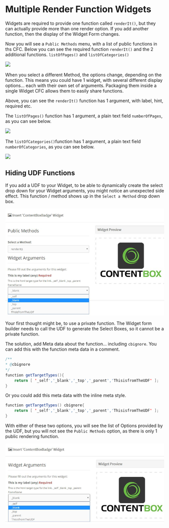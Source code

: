 # Multiple Render Function Widgets

Widgets are required to provide one function called `renderIt()`, but they can actually provide more than one render option. If you add another function, then the display of the Widget Form changes.

Now you will see a `Public Methods` menu, with a list of public functions in ths CFC. Below you can see the required function `renderIt()` and the 2 additional functions. `listOfPages()` and `listOfCategories()`

![](../../../../.gitbook/assets/cb_widget_multiple_render.jpg)

When you select a different Method, the options change, depending on the function. This means you could have 1 widget, with several different display options... each with their own set of arguments. Packaging them inside a single Widget CFC allows them to easily share functions.

Above, you can see the `renderIt()` function has 1 argument, with label, hint, required etc.

The `listOfPages()` function has 1 argument, a plain text field `numberOfPages`, as you can see below. 

![](../../../../.gitbook/assets/cb_widget_multiple_render2.jpg)

The `listOfCategories()`function has 1 argument, a plain text field `numberOfCategories`, as you can see below. 

![](../../../../.gitbook/assets/cb_widget_multiple_render3.jpg)

## Hiding UDF Functions

If you add a UDF to your Widget, to be able to dynamically create the select drop down for your Widget arguments, you might notice an unexpected side effect. This function / method shows up in the `Select a Method` drop down box.

![](../../../../.gitbook/assets/cb_widget_argument_optionsUDF.jpg)

Your first thought might be, to use a private function. The Widget form builder needs to call the UDF to generate the Select Boxes, so it cannot be a private function.

The solution, add Meta data about the function... including `cbignore`. You can add this with the function meta data in a comment.

```java
/**
* @cbignore
*/
function getTargetTypes(){
    return [ '_self','_blank','_top','_parent','ThisisfromTheUDF' ];
}
```

Or you could add this meta data with the inline meta style.

```java
function getTargetTypes() cbignore{
    return [ '_self','_blank','_top','_parent','ThisisfromTheUDF' ];
}
```

With either of these two options, you will see the list of Options provided by the UDF, but you will not see the `Public Methods` option, as there is only 1 public rendering function.

![](../../../../.gitbook/assets/cb_widget_argument_optionsUDF_fixed.jpg)

